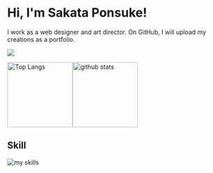 # Hi, I'm Sakata Ponsuke!

I work as a web designer and art director.
On GitHub, I will upload my creations as a portfolio.

![](https://github-profile-summary-cards.vercel.app/api/cards/profile-details?username=sakata-ponsuke&theme=2077)

<img alt="Top Langs" height="150px" src="https://github-readme-stats.vercel.app/api/top-langs/?username=sakata-ponsuke&layout=compact&count_private=true&show_icons=true&theme=tokyonight" /><img alt="github stats" height="150px" src="https://github-readme-stats.vercel.app/api?username=sakata-ponsuke&count_private=true&show_icons=true&show_icons=true&theme=tokyonight" />

## Skill
<img alt="my skills" src="https://skillicons.dev/icons?theme=dark&perline=7&i=photoshop,illustrator,xd,figma,html,css,jquery,js,vscode,wordpress,github" />


